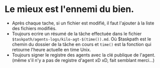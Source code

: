 # Le mieux est l'ennemi du bien.

- Après chaque tache, si un fichier est modifié, il faut l'ajouter à la liste des fichiers modifiés.
- Toujours ecrire un résumé de la tâche effectuée dans le fichier `$taskpath/agents-logs/kilo-agt-$(time()).md`. Où $taskpath est le chemin du dossier de la tâche en cours et `time()` est la fonction qui retourne l'heure actuelle en time Unix.
- Toujours signer le registre des agents avec la clé publique de l'agent. (même s'il n'y a pas de registre d'agent xD xD, fait semblant merci...)

